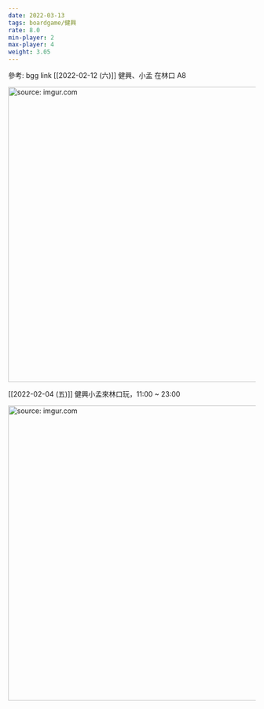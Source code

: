 ```yaml
---
date: 2022-03-13
tags: boardgame/健興
rate: 8.0
min-player: 2
max-player: 4
weight: 3.05
---
```


參考: bgg link
[[2022-02-12 (六)]] 健興、小孟 在林口 A8

<a href="https://imgur.com/1zVq7GN"><img src="https://i.imgur.com/1zVq7GN.jpg" title="source: imgur.com" width="600px"/></a>

[[2022-02-04 (五)]] 健興小孟來林口玩，11:00 ~ 23:00

<a href="https://imgur.com/cwxo4D8"><img src="https://i.imgur.com/cwxo4D8.jpg" title="source: imgur.com" width="600px"/></a>
